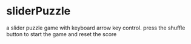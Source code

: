 # sliderPuzzle
a slider puzzle game with keyboard arrow key control.
press the shuffle button to start the game and reset the score
